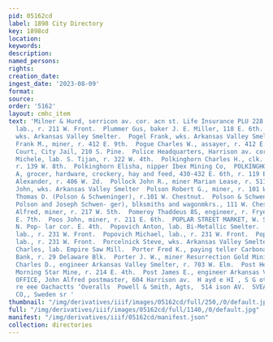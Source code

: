 ```yaml
---
pid: 05162cd
label: 1898 City Directory
key: 1898cd
location: 
keywords: 
description: 
named_persons: 
rights: 
creation_date: 
ingest_date: '2023-08-09'
format: 
source: 
order: '5162'
layout: cmhc_item
text: 'Milner & Hurd, serricon av. cor. acn st. Life Insurance PLU 228 POS  Plut Nick,
  lab., r. 211 W. Front.  Plummer Gus, baker J. E. Miller, 118 E. 6th.  Podrager Joseph,
  wks. Arkansas Valley Smelter.  Pogel Frank, wks. Arkansas Valley Smelter  Pogue
  Frank M., miner, r. 412 E. 9th.  Pogue Charles W., assayer, r. 412 E. 9th.  Police
  Court, City Jail, 210 S. Pine.  Police Headquarters, Harrison av. cor. Chestnut.  Polich
  Michele, lab. S. Tijan, r. 322 W. 4th.  Polkinghorn Charles H., clk. W. A. Polkinghorn,
  r. 139 W. 8th.  Polkinghorn Elisha, nipper Ibex Mining Co,  POLKINGHORN WILLIAM
  A, grocer, hardware, crockery, hay and feed, 430-432 E. 6th, r. 119 E. 8th.  Pollock
  Alexander, r. 406 W. 2d.  Pollock John R., miner Marian Lease, r. 511 E. 8th.  Polson
  John, wks. Arkansas Valley Smelter  Polson Robert G., miner, r. 101 W. Chestnut.  Polson
  Thomas D. (Polson & Schweninger), r.101 W. Chestnut.  Polson & Schweninger (T. D.
  Polson and Joseph Schwen- ger), blksmiths and wagonmkrs., 111 W. Chestnut.  Pomeroy
  Alfred, miner, r. 217 W. 5th.  Pomeroy Thaddeus 8S, engineer, r. Fryer Hill, head
  E. 7th.  Poos John, miner, r. 211 E. 6th.  POPLAR STREET MARKET, W. S. Jones propr.,
  N. Pop- lar cor. E. 4th.  Popovich Anton, lab. Bi-Metallic Smelter.  Popovich John,
  lab., r. 231 W. Front.  Popovich Michael, lab., r. 231 W. Front.  Popovich Nick,
  lab., r. 231 W. Front.  Porcelnick Steve, wks. Arkansas Valley Smelter.  Porter
  Charles, lab. Empire Saw Mill.  Porter Fred K., paying teller Carbonate National
  Bank, r. 29 Delaware Blk.  Porter J. W., miner Resurrection Gold Mining Co.  Post
  Charles D., engineer Arkansas Valley Smelter, r. 703 W. Elm.  Post Henry M., assayer
  Morning Star Mine, r. 214 E. 4th.  Post James E., engineer Arkansas Valley Smelter.  POST
  OFFICE, John Alfred postmaster, 604 Harrison av.  H ayd e HI , S G oth in g Sto
  re eee Oachactts ‘Overalls  Powell & Smith, Agts,  514 ison AV.  SVEA INSURANCE
  CO,, Sweden sr '
thumbnail: "/img/derivatives/iiif/images/05162cd/full/250,/0/default.jpg"
full: "/img/derivatives/iiif/images/05162cd/full/1140,/0/default.jpg"
manifest: "/img/derivatives/iiif/05162cd/manifest.json"
collection: directories
---
```

